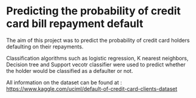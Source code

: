 # Predicting the probability of credit card bill repayment default

The aim of this project was to predict the probability of credit card holders defaulting on their repayments.

Classification algorithms such as logistic regression, K nearest neighbors, Decision tree and Support vecotr classifier were used to predict whether the holder would be classified as a defaulter or not.

All information on the dataset can be found at : https://www.kaggle.com/uciml/default-of-credit-card-clients-dataset
